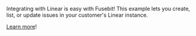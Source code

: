 Integrating with Linear is easy with Fusebit! This example lets you create, list, or update issues in your customer's Linear instance.

[Learn more](https://developer.fusebit.io/docs/linear)!
